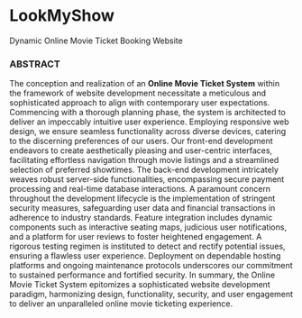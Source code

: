 # LookMyShow
Dynamic Online Movie Ticket Booking Website 
### ABSTRACT 
The conception and realization of an **Online Movie Ticket System** within the framework of website development necessitate a meticulous and sophisticated approach to align with contemporary user expectations. Commencing with a thorough planning phase, the system is architected to deliver an impeccably intuitive user experience. Employing responsive web design, we ensure seamless functionality across diverse devices, catering to the discerning preferences of our users. Our front-end development endeavors to create aesthetically pleasing and user-centric interfaces, facilitating effortless navigation through movie listings and a streamlined selection of preferred showtimes. The back-end development intricately weaves robust server-side functionalities, encompassing secure payment processing and real-time database interactions. A paramount concern throughout the development lifecycle is the implementation of stringent security measures, safeguarding user data and financial transactions in adherence to industry standards. Feature integration includes dynamic components such as interactive seating maps, judicious user notifications, and a platform for user reviews to foster heightened engagement. A rigorous testing regimen is instituted to detect and rectify potential issues, ensuring a flawless user experience. Deployment on dependable hosting platforms and ongoing maintenance protocols underscores our commitment to sustained performance and fortified security. In summary, the Online Movie Ticket System epitomizes a sophisticated website development paradigm, harmonizing design, functionality, security, and user engagement to deliver an unparalleled online movie ticketing experience.
